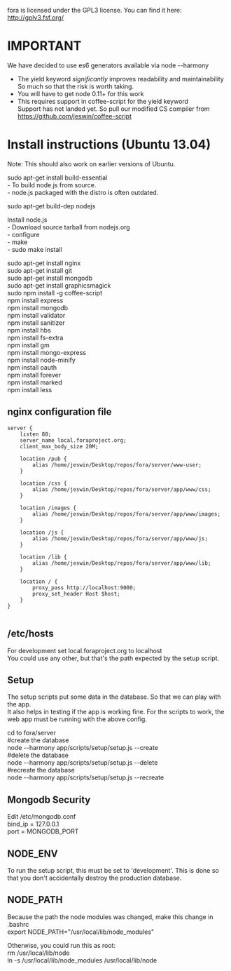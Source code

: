 fora is licensed under the GPL3 license.
You can find it here: http://gplv3.fsf.org/

IMPORTANT
=========
We have decided to use es6 generators available via node --harmony
- The yield keyword *significantly* improves readability and maintainability
  So much so that the risk is worth taking.
- You will have to get node 0.11+ for this work
- This requires support in coffee-script for the yield keyword  
  Support has not landed yet. So pull our modified CS compiler from https://github.com/jeswin/coffee-script  


Install instructions (Ubuntu 13.04)
===================================
Note: This should also work on earlier versions of Ubuntu.

sudo apt-get install build-essential  
    - To build node.js from source.  
    - node.js packaged with the distro is often outdated.  
    
sudo apt-get build-dep nodejs  
    
Install node.js  
    - Download source tarball from nodejs.org  
    - configure  
    - make  
    - sudo make install  

sudo apt-get install nginx  
sudo apt-get install git  
sudo apt-get install mongodb  
sudo apt-get install graphicsmagick  
sudo npm install -g coffee-script  
npm install express  
npm install mongodb  
npm install validator  
npm install sanitizer  
npm install hbs  
npm install fs-extra  
npm install gm  
npm install mongo-express  
npm install node-minify  
npm install oauth  
npm install forever  
npm install marked  
npm install less  

nginx configuration file
------------------------

```
server {
    listen 80;
    server_name local.foraproject.org;
    client_max_body_size 20M;

    location /pub {
        alias /home/jeswin/Desktop/repos/fora/server/www-user;
    }

    location /css {
        alias /home/jeswin/Desktop/repos/fora/server/app/www/css;
    }

    location /images {
        alias /home/jeswin/Desktop/repos/fora/server/app/www/images;
    }

    location /js {
        alias /home/jeswin/Desktop/repos/fora/server/app/www/js;
    }

    location /lib {
        alias /home/jeswin/Desktop/repos/fora/server/app/www/lib;
    }

    location / {
        proxy_pass http://localhost:9000;
        proxy_set_header Host $host;
    }
}
                       
```      

/etc/hosts
----------
For development set local.foraproject.org to localhost  
You could use any other, but that's the path expected by the setup script.  


Setup
-----
The setup scripts put some data in the database. So that we can play with the app.  
It also helps in testing if the app is working fine. For the scripts to work, the web app must be running with the above config.  

cd to fora/server  
\#create the database  
node --harmony app/scripts/setup/setup.js --create  
\#delete the database  
node --harmony app/scripts/setup/setup.js --delete  
\#recreate the database  
node --harmony app/scripts/setup/setup.js --recreate  


Mongodb Security
----------------
Edit /etc/mongodb.conf  
bind_ip = 127.0.0.1  
port = MONGODB_PORT  


NODE_ENV
--------
To run the setup script, this must be set to 'development'.
This is done so that you don't accidentally destroy the production database.


NODE_PATH
---------
Because the path the node modules was changed, make this change in .bashrc  
export NODE_PATH="/usr/local/lib/node_modules"

Otherwise, you could run this as root:  
rm /usr/local/lib/node  
ln -s /usr/local/lib/node_modules /usr/local/lib/node  

